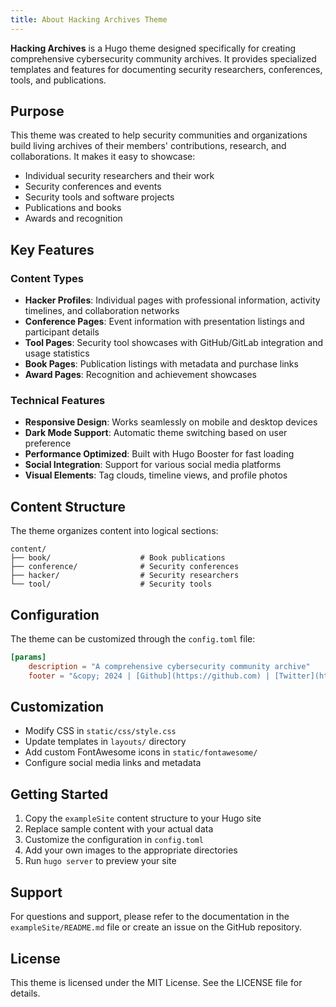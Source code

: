 ```yaml
---
title: About Hacking Archives Theme
---
```


**Hacking Archives** is a Hugo theme designed specifically for creating comprehensive cybersecurity community archives. It provides specialized templates and features for documenting security researchers, conferences, tools, and publications.

## Purpose

This theme was created to help security communities and organizations build living archives of their members' contributions, research, and collaborations. It makes it easy to showcase:

- Individual security researchers and their work
- Security conferences and events
- Security tools and software projects
- Publications and books
- Awards and recognition

## Key Features

### Content Types
- **Hacker Profiles**: Individual pages with professional information, activity timelines, and collaboration networks
- **Conference Pages**: Event information with presentation listings and participant details
- **Tool Pages**: Security tool showcases with GitHub/GitLab integration and usage statistics
- **Book Pages**: Publication listings with metadata and purchase links
- **Award Pages**: Recognition and achievement showcases

### Technical Features
- **Responsive Design**: Works seamlessly on mobile and desktop devices
- **Dark Mode Support**: Automatic theme switching based on user preference
- **Performance Optimized**: Built with Hugo Booster for fast loading
- **Social Integration**: Support for various social media platforms
- **Visual Elements**: Tag clouds, timeline views, and profile photos

## Content Structure

The theme organizes content into logical sections:

```
content/
├── book/                    # Book publications
├── conference/              # Security conferences
├── hacker/                  # Security researchers
└── tool/                    # Security tools
```

## Configuration

The theme can be customized through the `config.toml` file:

```toml
[params]
    description = "A comprehensive cybersecurity community archive"
    footer = "&copy; 2024 | [Github](https://github.com) | [Twitter](https://twitter.com)"
```

## Customization

- Modify CSS in `static/css/style.css`
- Update templates in `layouts/` directory
- Add custom FontAwesome icons in `static/fontawesome/`
- Configure social media links and metadata

## Getting Started

1. Copy the `exampleSite` content structure to your Hugo site
2. Replace sample content with your actual data
3. Customize the configuration in `config.toml`
4. Add your own images to the appropriate directories
5. Run `hugo server` to preview your site

## Support

For questions and support, please refer to the documentation in the `exampleSite/README.md` file or create an issue on the GitHub repository.

## License

This theme is licensed under the MIT License. See the LICENSE file for details.
